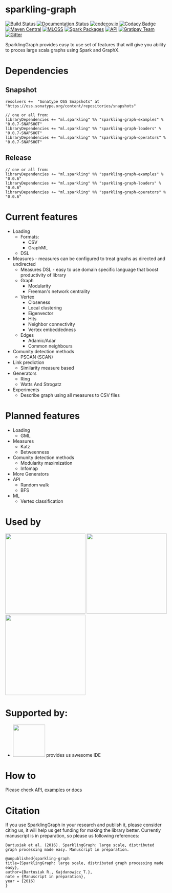 # sparkling-graph
[![Build Status](https://travis-ci.org/sparkling-graph/sparkling-graph.svg?branch=master)](https://travis-ci.org/sparkling-graph/sparkling-graph) [![Documentation Status](https://readthedocs.org/projects/sparkling-graph/badge/?version=latest&cache=1234)](http://sparkling-graph.readthedocs.org/en/latest/?badge=latest) [![codecov.io](https://codecov.io/github/sparkling-graph/sparkling-graph/coverage.svg?branch=master)](https://codecov.io/github/sparkling-graph/sparkling-graph?branch=master) [![Codacy Badge](https://api.codacy.com/project/badge/grade/9ddff907e39a431485fecaf0f612a528)](https://www.codacy.com/app/riomus/sparkling-graph) [![Maven Central](https://maven-badges.herokuapp.com/maven-central/ml.sparkling/sparkling-graph-examples_2.10/badge.svg)](https://maven-badges.herokuapp.com/maven-central/ml.sparkling/sparkling-graph-examples_2.11) [![MLOSS](https://img.shields.io/badge/MLOSS-0.0.6-brightgreen.svg)](https://mloss.org/software/view/650/) [![Spark Packages](https://img.shields.io/badge/Spark%20Packages-0.0.6-brightgreen.svg)](http://spark-packages.org/package/sparkling-graph/sparkling-graph) [![API](https://img.shields.io/badge/API-latest-brightgreen.svg)](http://sparkling-graph.github.io/sparkling-graph/latest/api/) [![Gratipay Team](https://img.shields.io/gratipay/team/sparklinggraph.svg)](https://gratipay.com/sparklinggraph/) [![Gitter](https://badges.gitter.im/sparkling-graph/sparkling-graph.svg)](https://gitter.im/sparkling-graph/sparkling-graph?utm_source=badge&utm_medium=badge&utm_campaign=pr-badge)

SparklingGraph provides easy to use set of features that will give you ability to proces large scala graphs using Spark and GraphX.

# Dependencies
## Snapshot
```
resolvers +=  "Sonatype OSS Snapshots" at "https://oss.sonatype.org/content/repositories/snapshots"
```
```
// one or all from:
libraryDependencies += "ml.sparkling" %% "sparkling-graph-examples" % "0.0.7-SNAPSHOT"
libraryDependencies += "ml.sparkling" %% "sparkling-graph-loaders" % "0.0.7-SNAPSHOT"
libraryDependencies += "ml.sparkling" %% "sparkling-graph-operators" % "0.0.7-SNAPSHOT"
```
## Release

```
// one or all from:
libraryDependencies += "ml.sparkling" %% "sparkling-graph-examples" % "0.0.6"
libraryDependencies += "ml.sparkling" %% "sparkling-graph-loaders" % "0.0.6"
libraryDependencies += "ml.sparkling" %% "sparkling-graph-operators" % "0.0.6"
```

# Current features

* Loading
  * Formats: 
    * CSV
    * GraphML
  * DSL
* Measures -  measures can be configured to treat graphs as directed and undirected
  * Measures DSL - easy to use domain specific language that boost productivity of library
  * Graph
    * Modularity
    * Freeman's network centrality
  * Vertex
    *  Closeness
    *  Local clustering
    *  Eigenvector
    *  Hits
    *  Neighbor connectivity
    *  Vertex embeddedness
  * Edges
    * Adamic/Adar
    * Common neighbours
* Comunity detection methods
  * PSCAN (SCAN)
* Link prediction
  * Similarity measure based
* Generators
  * Ring
  * Watts And Strogatz
* Experiments
  *  Describe graph using all measures to CSV files

# Planned features
* Loading
  *  GML
* Measures
  * Katz
  * Betweenness
* Comunity detection methods
  * Modularity maximization
  * Infomap
* More Generators
* API
  *  Random walk
  *  BFS
* ML
  *  Vertex classification
 
# Used by

<a href="http://www.miniclip.com"><img src="http://vignette2.wikia.nocookie.net/logopedia/images/d/d3/Miniclip.svg/revision/latest?cb=20140406121232" width=250px/></a> <a href="http://datasciencegroup.pl/"><img src="http://datasciencegroup.pl/assets/images/logo-dsg.png" width=250px/></a> <a href="http://pwr.edu.pl"><img src="http://www.isat.pwr.edu.pl/images/iz-logo-3.jpg" width=250px /></a>

# Supported by:

* <a href="https://www.jetbrains.com/buy/opensource/"><img src="https://sos-software.com/wp-content/uploads/Jetbrains_logo.png" width=100px /></a> provides us awesome IDE
 
# How to

Please check [API](http://sparkling-graph.github.io/sparkling-graph/latest/api/), [examples](https://github.com/sparkling-graph/sparkling-graph/tree/master/examples/src/main/scala/ml/sparkling/graph/examples) or [docs](http://sparkling-graph.readthedocs.org/en/latest/)



# Citation
If you use SparklingGraph in your research and publish it, please consider citing us, it will help us get funding for making the library better.
Currently manuscript is in preparation, so please us following references:

 ``` Bartusiak et al. (2016). SparklingGraph: large scale, distributed graph processing made easy. Manuscript in preparation. ```
 
 ```
@unpublished{sparkling-graph
title={SparklingGraph: large scale, distributed graph processing made easy},
author={Bartusiak R., Kajdanowicz T.},
note = {Manuscript in preparation},
year = {2016}
}
```

